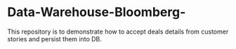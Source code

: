 # Data-Warehouse-Bloomberg-
This repository is to demonstrate how to accept deals details from customer stories and persist them into DB.

